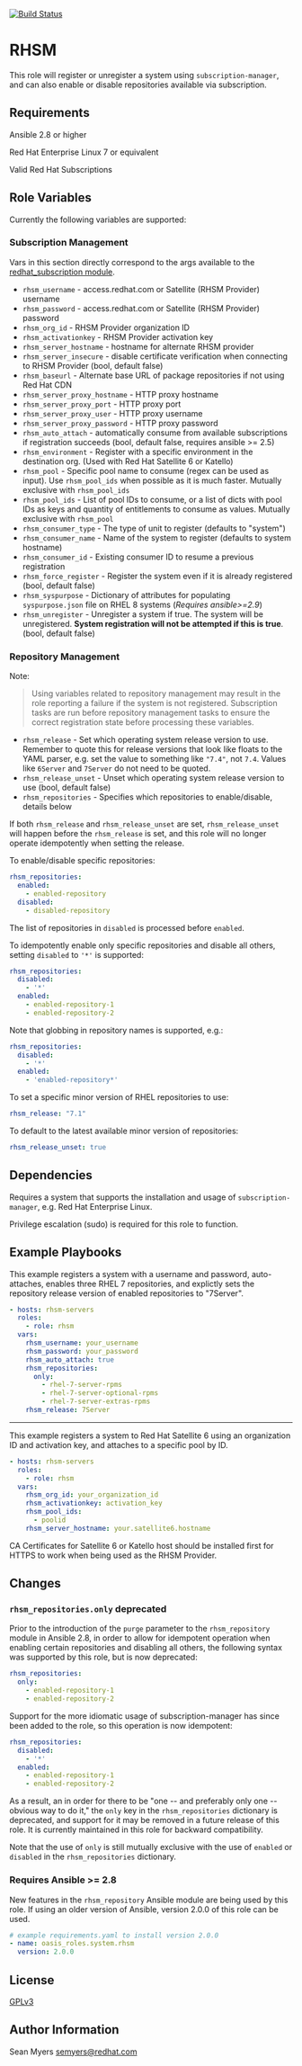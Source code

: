 [![Build Status](https://travis-ci.org/oasis-roles/rhsm.svg?branch=master)](https://travis-ci.org/oasis-roles/rhsm)

RHSM
=====

This role will register or unregister a system using `subscription-manager`, and can also enable or disable
repositories available via subscription.

Requirements
------------

Ansible 2.8 or higher

Red Hat Enterprise Linux 7 or equivalent

Valid Red Hat Subscriptions

Role Variables
--------------

Currently the following variables are supported:

### Subscription Management

Vars in this section directly correspond to the args available to the
[redhat_subscription module](http://docs.ansible.com/ansible/latest/modules/redhat_subscription_module.html).

* `rhsm_username` - access.redhat.com or Satellite (RHSM Provider) username
* `rhsm_password` - access.redhat.com or Satellite (RHSM Provider) password
* `rhsm_org_id` - RHSM Provider organization ID
* `rhsm_activationkey` - RHSM Provider activation key
* `rhsm_server_hostname` - hostname for alternate RHSM provider
* `rhsm_server_insecure` - disable certificate verification when connecting to RHSM Provider (bool, default false)
* `rhsm_baseurl` - Alternate base URL of package repositories if not using Red Hat CDN
* `rhsm_server_proxy_hostname` - HTTP proxy hostname
* `rhsm_server_proxy_port` - HTTP proxy port
* `rhsm_server_proxy_user` - HTTP proxy username
* `rhsm_server_proxy_password` - HTTP proxy password
* `rhsm_auto_attach` - automatically consume from available subscriptions if registration succeeds (bool, default false, requires ansible >= 2.5)
* `rhsm_environment` - Register with a specific environment in the destination org. (Used with Red Hat Satellite 6 or Katello)
* `rhsm_pool` - Specific pool name to consume (regex can be used as input). Use `rhsm_pool_ids` when possible as it is much faster. Mutually exclusive with `rhsm_pool_ids`
* `rhsm_pool_ids` - List of pool IDs to consume, or a list of dicts with pool IDs as keys and quantity of entitlements to consume as values. Mutually exclusive with `rhsm_pool`
* `rhsm_consumer_type` - The type of unit to register (defaults to "system")
* `rhsm_consumer_name` - Name of the system to register (defaults to system hostname)
* `rhsm_consumer_id` - Existing consumer ID to resume a previous registration
* `rhsm_force_register` - Register the system even if it is already registered (bool, default false)
* `rhsm_syspurpose` - Dictionary of attributes for populating `syspurpose.json` file on RHEL 8 systems (*Requires ansible>=2.9*)
* `rhsm_unregister` - Unregister a system if true. The system will be unregistered. **System registration will not be attempted if this is true**.
  (bool, default false)

### Repository Management

Note:
> Using variables related to repository management may result in the role reporting a failure if the system is not registered.
> Subscription tasks are run before repository management tasks to ensure the correct registration state before processing these variables.

* `rhsm_release` - Set which operating system release version to use. Remember to quote this for release versions that look like
  floats to the YAML parser, e.g.  set the value to something like `"7.4"`, not `7.4`. Values like `6Server` and `7Server` do not
  need to be quoted.
* `rhsm_release_unset` - Unset which operating system release version to use (bool, default false)
* `rhsm_repositories` - Specifies which repositories to enable/disable, details below

If both `rhsm_release` and `rhsm_release_unset` are set, `rhsm_release_unset` will happen before the `rhsm_release` is set,
and this role will no longer operate idempotently when setting the release.

To enable/disable specific repositories:

```yaml
rhsm_repositories:
  enabled:
    - enabled-repository
  disabled:
    - disabled-repository
```

The list of repositories in `disabled` is processed before `enabled`.

To idempotently enable only specific repositories and disable all others,
setting `disabled` to `'*'` is supported:

```yaml
rhsm_repositories:
  disabled:
    - '*'
  enabled:
    - enabled-repository-1
    - enabled-repository-2
```

Note that globbing in repository names is supported, e.g.:

```yaml
rhsm_repositories:
  disabled:
    - '*'
  enabled:
    - 'enabled-repository*'
```

To set a specific minor version of RHEL repositories to use:

```yaml
rhsm_release: "7.1"
```

To default to the latest available minor version of repositories:

```yaml
rhsm_release_unset: true
```

Dependencies
------------

Requires a system that supports the installation and usage of `subscription-manager`, e.g.  Red Hat Enterprise Linux.

Privilege escalation (sudo) is required for this role to function.

Example Playbooks
-----------------

This example registers a system with a username and password, auto-attaches,
enables three RHEL 7 repositories, and explictly sets the repository release
version of enabled repositories to "7Server".

```yaml
- hosts: rhsm-servers
  roles:
    - role: rhsm
  vars:
    rhsm_username: your_username
    rhsm_password: your_password
    rhsm_auto_attach: true
    rhsm_repositories:
      only:
        - rhel-7-server-rpms
        - rhel-7-server-optional-rpms
        - rhel-7-server-extras-rpms
    rhsm_release: 7Server
```

---

This example registers a system to Red Hat Satellite 6 using an organization ID and activation key,
and attaches to a specific pool by ID.

```yaml
- hosts: rhsm-servers
  roles:
    - role: rhsm
  vars:
    rhsm_org_id: your_organization_id
    rhsm_activationkey: activation_key
    rhsm_pool_ids:
      - poolid
    rhsm_server_hostname: your.satellite6.hostname
```

CA Certificates for Satellite 6 or Katello host should be installed first for HTTPS to work
when being used as the RHSM Provider.

Changes
-------

### `rhsm_repositories.only` deprecated

Prior to the introduction of the `purge` parameter to the `rhsm_repository` module in Ansible
2.8, in order to allow for idempotent operation when enabling certain repositories and
disabling all others, the following syntax was supported by this role, but is now
deprecated:

```yaml
rhsm_repositories:
  only:
    - enabled-repository-1
    - enabled-repository-2
```

Support for the more idiomatic usage of subscription-manager has since been
added to the role, so this operation is now idempotent:

```yaml
rhsm_repositories:
  disabled:
    - '*'
  enabled:
    - enabled-repository-1
    - enabled-repository-2
```

As a result, an in order for there to be "one -- and preferably only one -- obvious
way to do it," the `only` key in the `rhsm_repositories` dictionary is deprecated, and
support for it may be removed in a future release of this role. It is currently
maintained in this role for backward compatibility.

Note that the use of `only` is still mutually exclusive with the use of
`enabled` or `disabled` in the `rhsm_repositories` dictionary.

### Requires Ansible >= 2.8

New features in the `rhsm_repository` Ansible module are being used by this role.
If using an older version of Ansible, version 2.0.0 of this role can be used.

```yaml
# example requirements.yaml to install version 2.0.0
- name: oasis_roles.system.rhsm
  version: 2.0.0
```

License
-------

[GPLv3](LICENSE)

Author Information
------------------

Sean Myers <semyers@redhat.com>
